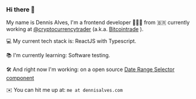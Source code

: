 ### Hi there 👋


My name is Dennis Alves, I'm a frontend developer 👨🏽‍💻 from 🇧🇷 currently working at [@cryptocurrencytrader](https://github.com/cryptocurrencytrader) (a.k.a. [Bitcointrade](https://broker.bitcointrade.com.br) ).

💻 My current tech stack is: ReactJS with Typescript.

📚 I'm currently learning: Software testing.

🛠️ And right now I'm working: on a open source [Date Range Selector component](https://github.com/dennis90/react-range-dates)

✉️ You can hit me up at: `me at dennisalves.com`
